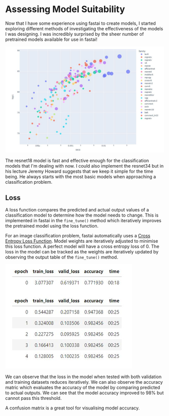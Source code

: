 # Assessing Model Suitability

Now that I have some experience using fastai to create models, I started exploring different methods of investigating the effectiveness of the models I was designing. I was incredibly surprised by the sheer number of pretrained models available for use in fastai!

![](/images/models.JPG "Different pretrained models available in fastai")

The resnet18 model is fast and effective enough for the classification models that I'm dealing with now. I could also implement the resnet34 but in his lecture Jeremy Howard suggests that we keep it simple for the time being. He always starts with the most basic models when approaching a classification problem.

## Loss

A loss function compares the predicted and actual output values of a classification model to determine how the model needs to change. This is implemented in fastai in the `fine_tune()` method which iteratively improves the pretrained model using the loss function.

For an image classification problem, fastai automatically uses a [Cross Entropy Loss Function](https://docs.fast.ai/losses.html). Model weights are iteratively adjusted to minimise this loss function. A perfect model will have a cross entropy loss of 0. The loss in the model can be tracked as the weights are iteratively updated by observing the output table of the `fine_tune()` method.

![](/images/finetune.JPG "Output of the finetune() method in fastai")

We can observe that the loss in the model when tested with both validation and training datasets reduces iteratively. We can also observe the accuracy matric which evaluates the accuracy of the model by comparing predicted to actual outputs. We can see that the model accuracy improved to 98% but cannot pass this threshold.

A confusion matrix is a great tool for visualising model accuracy. 

